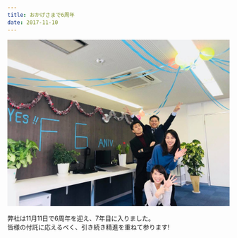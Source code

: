 ```yaml
---
title: おかげさまで6周年
date: 2017-11-10
---
```



![](/images/uploads/20171111finesco_orig.jpg)

弊社は11月11日で6周年を迎え、7年目に入りました。  
皆様の付託に応えるべく、引き続き精進を重ねて参ります!
<!--more-->
